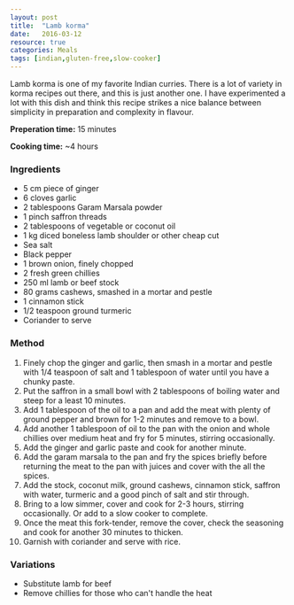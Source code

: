 ```yaml
---
layout: post
title:  "Lamb korma"
date:   2016-03-12
resource: true
categories: Meals
tags: [indian,gluten-free,slow-cooker]
---
```


Lamb korma is one of my favorite Indian curries. There is a lot of variety in korma recipes out there, and this is just another one. I have experimented a lot with this dish and think this recipe strikes a nice balance between simplicity in preparation and complexity in flavour. 

**Preperation time:** 15 minutes

**Cooking time:** ~4 hours

### Ingredients
* 5 cm piece of ginger
* 6 cloves garlic
* 2 tablespoons Garam Marsala powder
* 1 pinch saffron threads
* 2 tablespoons of vegetable or coconut oil
* 1 kg diced boneless lamb shoulder or other cheap cut
* Sea salt
* Black pepper
* 1 brown onion, finely chopped
* 2 fresh green chillies 
* 250 ml lamb or beef stock
* 80 grams cashews, smashed in a mortar and pestle
* 1 cinnamon stick
* 1/2 teaspoon ground turmeric
* Coriander to serve

### Method
1. Finely chop the ginger and garlic, then smash in a mortar and pestle with 1/4 teaspoon of salt and 1 tablespoon of water until you have a chunky paste.
2. Put the saffron in a small bowl with 2 tablespoons of boiling water and steep for a least 10 minutes. 
3. Add 1 tablespoon of the oil to a pan and add the meat with plenty of ground pepper and brown for 1-2 minutes and remove to a bowl. 
4. Add another 1 tablespoon of oil to the pan with the onion and whole chillies over medium heat and fry for 5 minutes, stirring occasionally.
5. Add the ginger and garlic paste and cook for another minute. 
6. Add the garam marsala to the pan and fry the spices briefly before returning the meat to the pan with juices and cover with the all the spices. 
7. Add the stock, coconut milk, ground cashews, cinnamon stick, saffron with water, turmeric and a good pinch of salt and stir through. 
8. Bring to a low simmer, cover and cook for 2-3 hours, stirring occasionally. Or add to a slow cooker to complete.
9. Once the meat this fork-tender, remove the cover, check the seasoning and cook for another 30 minutes to thicken.
10. Garnish with coriander and serve with rice. 

### Variations
* Substitute lamb for beef
* Remove chillies for those who can't handle the heat

